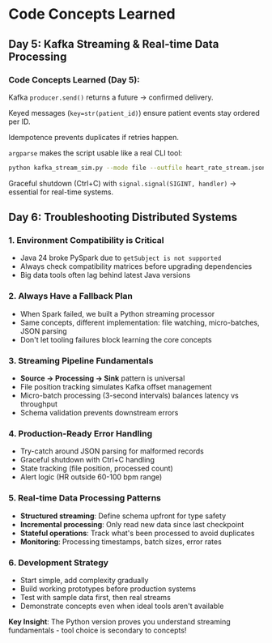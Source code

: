 # Code Concepts Learned

## Day 5: Kafka Streaming & Real-time Data Processing

### Code Concepts Learned (Day 5):

Kafka `producer.send()` returns a future → confirmed delivery.

Keyed messages (`key=str(patient_id)`) ensure patient events stay ordered per ID.

Idempotence prevents duplicates if retries happen.

`argparse` makes the script usable like a real CLI tool:

```bash
python kafka_stream_sim.py --mode file --outfile heart_rate_stream.json --count 100
```

Graceful shutdown (Ctrl+C) with `signal.signal(SIGINT, handler)` → essential for real-time systems.

## Day 6: Troubleshooting Distributed Systems

### 1. Environment Compatibility is Critical
- Java 24 broke PySpark due to `getSubject is not supported`
- Always check compatibility matrices before upgrading dependencies
- Big data tools often lag behind latest Java versions

### 2. Always Have a Fallback Plan
- When Spark failed, we built a Python streaming processor
- Same concepts, different implementation: file watching, micro-batches, JSON parsing
- Don't let tooling failures block learning the core concepts

### 3. Streaming Pipeline Fundamentals
- **Source → Processing → Sink** pattern is universal
- File position tracking simulates Kafka offset management
- Micro-batch processing (3-second intervals) balances latency vs throughput
- Schema validation prevents downstream errors

### 4. Production-Ready Error Handling
- Try-catch around JSON parsing for malformed records
- Graceful shutdown with Ctrl+C handling
- State tracking (file position, processed count)
- Alert logic (HR outside 60-100 bpm range)

### 5. Real-time Data Processing Patterns
- **Structured streaming**: Define schema upfront for type safety
- **Incremental processing**: Only read new data since last checkpoint
- **Stateful operations**: Track what's been processed to avoid duplicates
- **Monitoring**: Processing timestamps, batch sizes, error rates

### 6. Development Strategy
- Start simple, add complexity gradually
- Build working prototypes before production systems
- Test with sample data first, then real streams
- Demonstrate concepts even when ideal tools aren't available

**Key Insight**: The Python version proves you understand streaming fundamentals - tool choice is secondary to concepts!